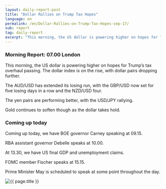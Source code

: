```yaml
---
layout: daily-report-post
title: "Dollar Rallies on Trump Tax Hopes"
language: en
permalink: /en/Dollar-Rallies-on-Trump-Tax-Hopes-sep-17/
sub: report
tag: daily-report
excerpt: "This morning, the US dollar is powering higher on hopes for Trump’s tax overhaul passing. The dollar index is on the rise, with dollar pairs dropping further"
---
```

### Morning Report: 07.00 London

This morning, the US dollar is powering higher on hopes for Trump’s tax overhaul passing. The dollar index is on the rise, with dollar pairs dropping further. 

The AUD/USD has extended its losing run, with the GBP/USD now set for five losing days in a row and the NZD/USD four. 

The yen pairs are performing better, with the USD/JPY rallying. 

Gold continues to soften though as the dollar takes hold. 

### Coming up today 

Coming up today, we have BOE governor Carney speaking at 09.15. 

RBA assistant governor Debelle speaks at 10.00. 

At 13.30, we have US final GDP and unemployment claims. 

FOMC member Fischer speaks at 15.15. 

Prime Minister May is scheduled to speak at some point throughout the day.

<p><img src="{{ "/assets/images/daily-report/2017-09-28_07-41-04.jpg" | relative_url }}" alt="{{ page.title }}" title="{{ page.title }}"></p>